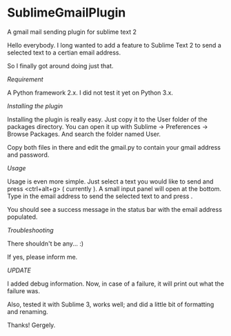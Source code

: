 SublimeGmailPlugin
==================

A gmail mail sending plugin for sublime text 2

Hello everybody. I long wanted to add a feature to Sublime Text 2 to send a selected text to a certian email address. 

So I finally got around doing just that. 

*Requirement*

A Python framework 2.x. I did not test it yet on Python 3.x.

*Installing the plugin*

Installing the plugin is really easy. Just copy it to the User folder of the packages directory. You can open it up with Sublime -> Preferences -> Browse Packages. And search the folder named User. 

Copy both files in there and edit the gmail.py to contain your gmail address and password. 

*Usage*

Usage is even more simple. Just select a text you would like to send and press <ctrl+alt+g> ( currently ). A small input panel will open at the bottom. Type in the email address to send the selected text to and press <ENTER>.

You should see a success message in the status bar with the email address populated. 

*Troubleshooting*

There shouldn't be any... :)

If yes, please inform me. 

*UPDATE*

I added debug information. Now, in case of a failure, it will print out what the failure was.

Also, tested it with Sublime 3, works well; and did a little bit of formatting and renaming.

Thanks!
Gergely.
